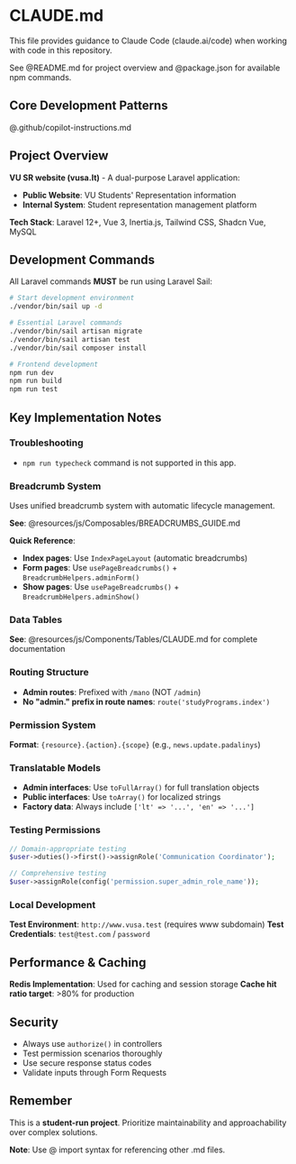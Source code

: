 # CLAUDE.md

This file provides guidance to Claude Code (claude.ai/code) when working with code in this repository.

See @README.md for project overview and @package.json for available npm commands.

## Core Development Patterns

@.github/copilot-instructions.md

## Project Overview

**VU SR website (vusa.lt)** - A dual-purpose Laravel application:
- **Public Website**: VU Students' Representation information
- **Internal System**: Student representation management platform

**Tech Stack**: Laravel 12+, Vue 3, Inertia.js, Tailwind CSS, Shadcn Vue, MySQL

## Development Commands

All Laravel commands **MUST** be run using Laravel Sail:

```bash
# Start development environment
./vendor/bin/sail up -d

# Essential Laravel commands
./vendor/bin/sail artisan migrate
./vendor/bin/sail artisan test
./vendor/bin/sail composer install

# Frontend development
npm run dev
npm run build
npm run test
```

## Key Implementation Notes

### Troubleshooting

- `npm run typecheck` command is not supported in this app.

### Breadcrumb System
Uses unified breadcrumb system with automatic lifecycle management.

**See**: @resources/js/Composables/BREADCRUMBS_GUIDE.md

**Quick Reference**:
- **Index pages**: Use `IndexPageLayout` (automatic breadcrumbs)  
- **Form pages**: Use `usePageBreadcrumbs()` + `BreadcrumbHelpers.adminForm()`
- **Show pages**: Use `usePageBreadcrumbs()` + `BreadcrumbHelpers.adminShow()`

### Data Tables
**See**: @resources/js/Components/Tables/CLAUDE.md for complete documentation

### Routing Structure
- **Admin routes**: Prefixed with `/mano` (NOT `/admin`)
- **No "admin." prefix in route names**: `route('studyPrograms.index')`

### Permission System
**Format**: `{resource}.{action}.{scope}` (e.g., `news.update.padalinys`)

### Translatable Models
- **Admin interfaces**: Use `toFullArray()` for full translation objects
- **Public interfaces**: Use `toArray()` for localized strings  
- **Factory data**: Always include `['lt' => '...', 'en' => '...']`

### Testing Permissions
```php
// Domain-appropriate testing
$user->duties()->first()->assignRole('Communication Coordinator');

// Comprehensive testing
$user->assignRole(config('permission.super_admin_role_name'));
```

### Local Development
**Test Environment**: `http://www.vusa.test` (requires www subdomain)
**Test Credentials**: `test@test.com` / `password`

## Performance & Caching

**Redis Implementation**: Used for caching and session storage
**Cache hit ratio target**: >80% for production

## Security

- Always use `authorize()` in controllers
- Test permission scenarios thoroughly
- Use secure response status codes
- Validate inputs through Form Requests

## Remember

This is a **student-run project**. Prioritize maintainability and approachability over complex solutions.

**Note**: Use @ import syntax for referencing other .md files.